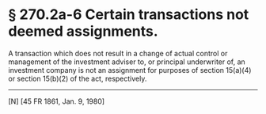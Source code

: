 # § 270.2a-6   Certain transactions not deemed assignments.

A transaction which does not result in a change of actual control or management of the investment adviser to, or principal underwriter of, an investment company is not an assignment for purposes of section 15(a)(4) or section 15(b)(2) of the act, respectively. 



---

[N] [45 FR 1861, Jan. 9, 1980] 




